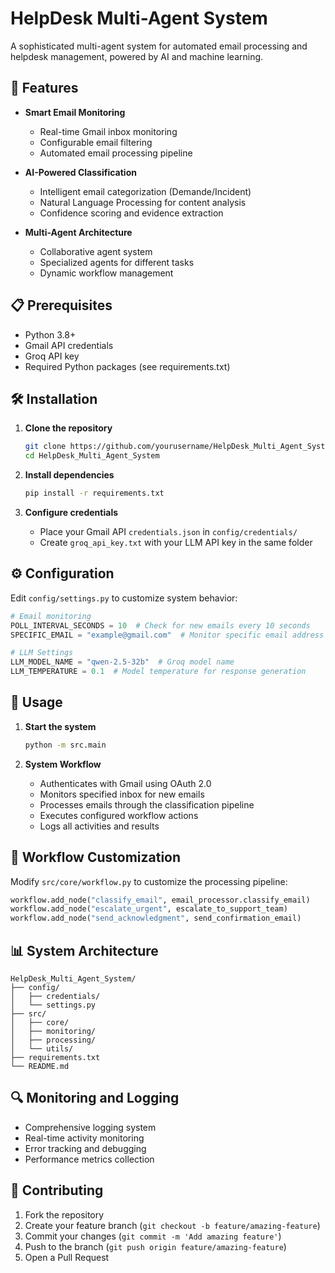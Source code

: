 # HelpDesk Multi-Agent System

A sophisticated multi-agent system for automated email processing and helpdesk management, powered by AI and machine learning.

## 🚀 Features

- **Smart Email Monitoring**
  - Real-time Gmail inbox monitoring
  - Configurable email filtering
  - Automated email processing pipeline

- **AI-Powered Classification**
  - Intelligent email categorization (Demande/Incident)
  - Natural Language Processing for content analysis
  - Confidence scoring and evidence extraction

- **Multi-Agent Architecture**
  - Collaborative agent system
  - Specialized agents for different tasks
  - Dynamic workflow management

## 📋 Prerequisites

- Python 3.8+
- Gmail API credentials
- Groq API key
- Required Python packages (see requirements.txt)

## 🛠 Installation

1. **Clone the repository**
   ```bash
   git clone https://github.com/yourusername/HelpDesk_Multi_Agent_System.git
   cd HelpDesk_Multi_Agent_System
   ```

3. **Install dependencies**
   ```bash
   pip install -r requirements.txt
   ```

4. **Configure credentials**
   - Place your Gmail API `credentials.json` in `config/credentials/`
   - Create `groq_api_key.txt` with your LLM API key in the same folder

## ⚙️ Configuration

Edit `config/settings.py` to customize system behavior:

```python
# Email monitoring
POLL_INTERVAL_SECONDS = 10  # Check for new emails every 10 seconds
SPECIFIC_EMAIL = "example@gmail.com"  # Monitor specific email address

# LLM Settings
LLM_MODEL_NAME = "qwen-2.5-32b"  # Groq model name
LLM_TEMPERATURE = 0.1  # Model temperature for response generation
```

## 🚀 Usage

1. **Start the system**
   ```bash
   python -m src.main
   ```

2. **System Workflow**
   - Authenticates with Gmail using OAuth 2.0
   - Monitors specified inbox for new emails
   - Processes emails through the classification pipeline
   - Executes configured workflow actions
   - Logs all activities and results

## 🔧 Workflow Customization

Modify `src/core/workflow.py` to customize the processing pipeline:

```python
workflow.add_node("classify_email", email_processor.classify_email)
workflow.add_node("escalate_urgent", escalate_to_support_team)
workflow.add_node("send_acknowledgment", send_confirmation_email)
```

## 📊 System Architecture

```
HelpDesk_Multi_Agent_System/
├── config/
│   ├── credentials/
│   └── settings.py
├── src/
│   ├── core/
│   ├── monitoring/
│   ├── processing/
│   └── utils/
├── requirements.txt
└── README.md
```

## 🔍 Monitoring and Logging

- Comprehensive logging system
- Real-time activity monitoring
- Error tracking and debugging
- Performance metrics collection

## 🤝 Contributing

1. Fork the repository
2. Create your feature branch (`git checkout -b feature/amazing-feature`)
3. Commit your changes (`git commit -m 'Add amazing feature'`)
4. Push to the branch (`git push origin feature/amazing-feature`)
5. Open a Pull Request